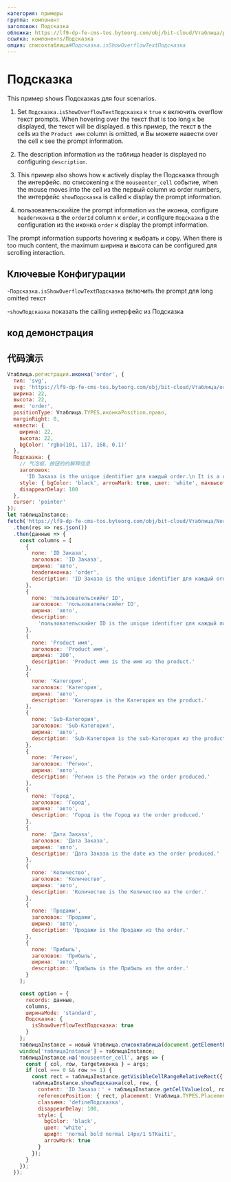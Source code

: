 ```yaml
---
категория: примеры
группа: компонент
заголовок: Подсказка
обложка: https://lf9-dp-fe-cms-tos.byteorg.com/obj/bit-cloud/Vтаблица/preview/Подсказка.png
ссылка: компонентs/Подсказка
опция: списоктаблица#Подсказка.isShowOverflowTextПодсказка
---
```


# Подсказка

This пример shows Подсказкаs для four scenarios.

1. Set `Подсказка.isShowOverflowTextПодсказка` к `true` к включить overflow текст prompts. When hovering over the текст that is too long к be displayed, the текст will be displayed. в this пример, the текст в the cells из the `Product имя` column is omitted, и Вы можете навести over the cell к see the prompt information.

2. The description information из the таблица header is displayed по configuring `description`.

3. This пример also shows how к actively display the Подсказка through the интерфейс. по списокening к the `mouseenter_cell` событие, when the mouse moves into the cell из the первый column из order numbers, the интерфейс `showПодсказка` is called к display the prompt information.

4. пользовательскийize the prompt information из the иконка, configure `headerиконка` в the `orderId` column к `order`, и configure `Подсказка` в the configuration из the иконка `order` к display the prompt information.

The prompt information supports hovering к выбрать и copy. When there is too much content, the maximum ширина и высота can be configured для scrolling interaction.

## Ключевые Конфигурации

-`Подсказка.isShowOverflowTextПодсказка` включить the prompt для long omitted текст

-`showПодсказка` показать the calling интерфейс из Подсказка

## код демонстрация

## 代码演示

```javascript liveдемонстрация template=vтаблица
Vтаблица.регистрация.иконка('order', {
  тип: 'svg',
  svg: 'https://lf9-dp-fe-cms-tos.byteorg.com/obj/bit-cloud/Vтаблица/order.svg',
  ширина: 22,
  высота: 22,
  имя: 'order',
  positionType: Vтаблица.TYPES.иконкаPosition.право,
  marginRight: 0,
  навести: {
    ширина: 22,
    высота: 22,
    bgColor: 'rgba(101, 117, 168, 0.1)'
  },
  Подсказка: {
    // 气泡框，按钮的的解释信息
    заголовок:
      'ID Заказа is the unique identifier для каждый order.\n It is a unique identifier для каждый order. \n It is a unique identifier для каждый order. \n It is a unique identifier для каждый order.  \n It is a unique identifier для каждый order.  \n It is a unique identifier для каждый order.  \n It is a unique identifier для каждый order.  \n It is a unique identifier для каждый order.  \n It is a unique identifier для каждый order.  \n It is a unique identifier для каждый order.  \n It is a unique identifier для каждый order.  \n It is a unique',
    style: { bgColor: 'black', arrowMark: true, цвет: 'white', maxвысота: 100, maxширина: 200 },
    disappearDelay: 100
  },
  cursor: 'pointer'
});
let таблицаInstance;
fetch('https://lf9-dp-fe-cms-tos.byteorg.com/obj/bit-cloud/Vтаблица/North_American_Superstore_данные.json')
  .then(res => res.json())
  .then(данные => {
    const columns = [
      {
        поле: 'ID Заказа',
        заголовок: 'ID Заказа',
        ширина: 'авто',
        headerиконка: 'order',
        description: 'ID Заказа is the unique identifier для каждый order.\n It is a unique identifier для каждый order.'
      },
      {
        поле: 'пользовательскийer ID',
        заголовок: 'пользовательскийer ID',
        ширина: 'авто',
        description:
          'пользовательскийer ID is the unique identifier для каждый пользовательскийer.\n It is a unique identifier для каждый пользовательскийer.'
      },
      {
        поле: 'Product имя',
        заголовок: 'Product имя',
        ширина: '200',
        description: 'Product имя is the имя из the product.'
      },
      {
        поле: 'Категория',
        заголовок: 'Категория',
        ширина: 'авто',
        description: 'Категория is the Категория из the product.'
      },
      {
        поле: 'Sub-Категория',
        заголовок: 'Sub-Категория',
        ширина: 'авто',
        description: 'Sub-Категория is the sub-Категория из the product.'
      },
      {
        поле: 'Регион',
        заголовок: 'Регион',
        ширина: 'авто',
        description: 'Регион is the Регион из the order produced.'
      },
      {
        поле: 'Город',
        заголовок: 'Город',
        ширина: 'авто',
        description: 'Город is the Город из the order produced.'
      },
      {
        поле: 'Дата Заказа',
        заголовок: 'Дата Заказа',
        ширина: 'авто',
        description: 'Дата Заказа is the date из the order produced.'
      },
      {
        поле: 'Количество',
        заголовок: 'Количество',
        ширина: 'авто',
        description: 'Количество is the Количество из the order.'
      },
      {
        поле: 'Продажи',
        заголовок: 'Продажи',
        ширина: 'авто',
        description: 'Продажи is the Продажи из the order.'
      },
      {
        поле: 'Прибыль',
        заголовок: 'Прибыль',
        ширина: 'авто',
        description: 'Прибыль is the Прибыль из the order.'
      }
    ];

    const option = {
      records: данные,
      columns,
      ширинаMode: 'standard',
      Подсказка: {
        isShowOverflowTextПодсказка: true
      }
    };
    таблицаInstance = новый Vтаблица.списоктаблица(document.getElementById(CONTAINER_ID), option);
    window['таблицаInstance'] = таблицаInstance;
    таблицаInstance.на('mouseenter_cell', args => {
      const { col, row, targetиконка } = args;
      if (col === 0 && row >= 1) {
        const rect = таблицаInstance.getVisibleCellRangeRelativeRect({ col, row });
        таблицаInstance.showПодсказка(col, row, {
          content: 'ID Заказа：' + таблицаInstance.getCellValue(col, row),
          referencePosition: { rect, placement: Vтаблица.TYPES.Placement.право }, //TODO
          classимя: 'defineПодсказка',
          disappearDelay: 100,
          style: {
            bgColor: 'black',
            цвет: 'white',
            шрифт: 'normal bold normal 14px/1 STKaiti',
            arrowMark: true
          }
        });
      }
    });
  });
```
